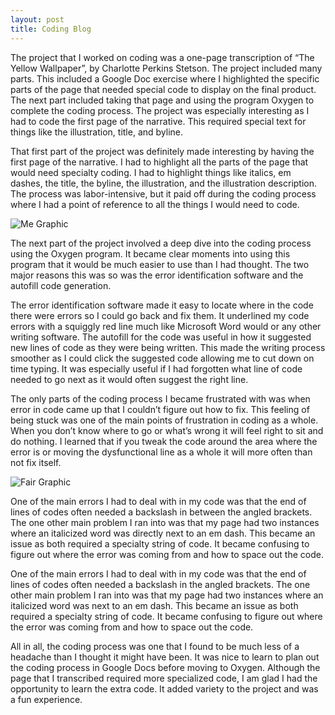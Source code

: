 ```yaml
---
layout: post
title: Coding Blog
---
```

The project that I worked on coding was a one-page transcription of “The Yellow Wallpaper”, by Charlotte Perkins Stetson. The project included many parts. This included a Google Doc exercise where I highlighted the specific parts of the page that needed special code to display on the final product. The next part included taking that page and using the program Oxygen to complete the coding process. The project was especially interesting as I had to code the first page of the narrative. This required special text for things like the illustration, title, and byline. 
                                                                                                                                                                 
That first part of the project was definitely made interesting by having the first page of the narrative. I had to highlight all the parts of the page that would need specialty coding. I had to highlight things like italics, em dashes, the title, the byline, the illustration, and the illustration description. The process was labor-intensive, but it paid off during the coding process where I had a point of reference to all the things I would need to code.
                                                                                                                                                                 
![Me Graphic](https://aidanwheeler18.github.io/aidanwheeler18.github.io/images/GoogleDoc.png)
                                                                                                                                                                 
The next part of the project involved a deep dive into the coding process using the Oxygen program. It became clear moments into using this program that it would be much easier to use than I had thought. The two major reasons this was so was the error identification software and the autofill code generation. 
                                                                                                                                                                 
The error identification software made it easy to locate where in the code there were errors so I could go back and fix them. It underlined my code errors with a squiggly red line much like Microsoft Word would or any other writing software. The autofill for the code was useful in how it suggested new lines of code as they were being written. This made the writing process smoother as I could click the suggested code allowing me to cut down on time typing. It was especially useful if I had forgotten what line of code needed to go next as it would often suggest the right line.
                                                                                                                                                                 
The only parts of the coding process I became frustrated with was when error in code came up that I couldn’t figure out how to fix. This feeling of being stuck was one of the main points of frustration in coding as a whole. When you don’t know where to go or what’s wrong it will feel right to sit and do nothing. I learned that if you tweak the code around the area where the error is or moving the dysfunctional line as a whole it will more often than not fix itself.
                                                                                                                                                                 
![Fair Graphic](https://aidanwheeler18.github.io/aidanwheeler18.github.io/images/fair%202.jpg)
                                                                                                                                                                 
One of the main errors I had to deal with in my code was that the end of lines of codes often needed a backslash in between the angled brackets. The one other main problem I ran into was that my page had two instances where an italicized word was directly next to an em dash. This became an issue as both required a specialty string of code. It became confusing to figure out where the error was coming from and how to space out the code.
                                                                                                                                                                 
One of the main errors I had to deal with in my code was that the end of lines of codes often needed a backslash in the angled brackets. The one other main problem I ran into was that my page had two instances where an italicized word was next to an em dash. This became an issue as both required a specialty string of code. It became confusing to figure out where the error was coming from and how to space out the code.

All in all, the coding process was one that I found to be much less of a headache than I thought it might have been. It was nice to learn to plan out the coding process in Google Docs before moving to Oxygen. Although the page that I transcribed required more specialized code, I am glad I had the opportunity to learn the extra code. It added variety to the project and was a fun experience.
